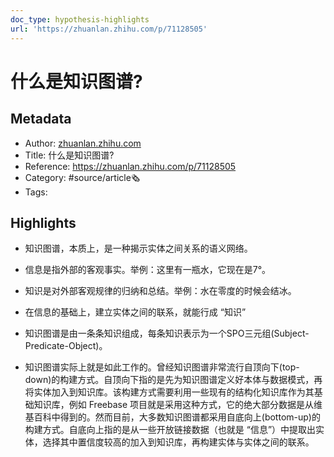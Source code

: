 ```yaml
---
doc_type: hypothesis-highlights
url: 'https://zhuanlan.zhihu.com/p/71128505'
---
```

# 什么是知识图谱?
## Metadata
- Author: [zhuanlan.zhihu.com]()
- Title: 什么是知识图谱?
- Reference: https://zhuanlan.zhihu.com/p/71128505
- Category: #source/article🗞
- Tags:
## Highlights
- 知识图谱，本质上，是一种揭示实体之间关系的语义网络。

- 信息是指外部的客观事实。举例：这里有一瓶水，它现在是7°。

- 知识是对外部客观规律的归纳和总结。举例：水在零度的时候会结冰。

- 在信息的基础上，建立实体之间的联系，就能行成 “知识”

- 知识图谱是由一条条知识组成，每条知识表示为一个SPO三元组(Subject-Predicate-Object)。

- 知识图谱实际上就是如此工作的。曾经知识图谱非常流行自顶向下(top-down)的构建方式。自顶向下指的是先为知识图谱定义好本体与数据模式，再将实体加入到知识库。该构建方式需要利用一些现有的结构化知识库作为其基础知识库，例如 Freebase 项目就是采用这种方式，它的绝大部分数据是从维基百科中得到的。然而目前，大多数知识图谱都采用自底向上(bottom-up)的构建方式。自底向上指的是从一些开放链接数据（也就是 “信息”）中提取出实体，选择其中置信度较高的加入到知识库，再构建实体与实体之间的联系。

